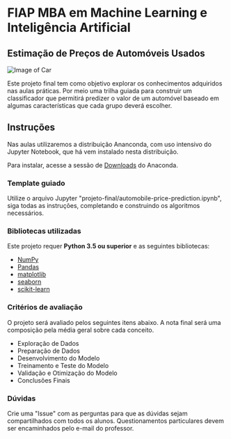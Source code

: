 # FIAP MBA em Machine Learning e Inteligência Artificial

## Estimação de Preços de Automóveis Usados

![Image of Car](https://github.com/michelpf/fiap-ml-prog-ia-python-capstone/blob/master/imagens/car.jpg)

Este projeto final tem como objetivo explorar os conhecimentos adquiridos nas aulas práticas. Por meio uma trilha guiada para construir um classificador que permitirá predizer o valor de um automóvel baseado em algumas características que cada grupo deverá escolher.

## Instruções

Nas aulas utilizaremos a distribuição Ananconda, com uso intensivo do Jupyter Notebook, que há vem instalado nesta distribuição.

Para instalar, acesse a sessão de [Downloads](https://www.anaconda.com/download) do Anaconda.

### Template guiado

Utilize o arquivo Jupyter "projeto-final/automobile-price-prediction.ipynb", siga todas as instruções, completando e construindo os algoritmos necessários.

### Bibliotecas utilizadas

Este projeto requer **Python 3.5 ou superior** e as seguintes bibliotecas:

- [NumPy](http://www.numpy.org/)
- [Pandas](http://pandas.pydata.org/)
- [matplotlib](http://matplotlib.org/)
- [seaborn](http://seaborn.pydata.org/)
- [scikit-learn](http://scikit-learn.org/stable/)

### Critérios de avaliação

O projeto será avaliado pelos seguintes itens abaixo. A nota final será uma composição pela média geral sobre cada conceito.

- Exploração de Dados
- Preparação de Dados
- Desenvolvimento do Modelo
- Treinamento e Teste do Modelo
- Validação e Otimização do Modelo
- Conclusões Finais

### Dúvidas

Crie uma "Issue" com as perguntas para que as dúvidas sejam compartilhados com todos os alunos. Questionamentos particulares devem ser encaminhados pelo e-mail do professor.
